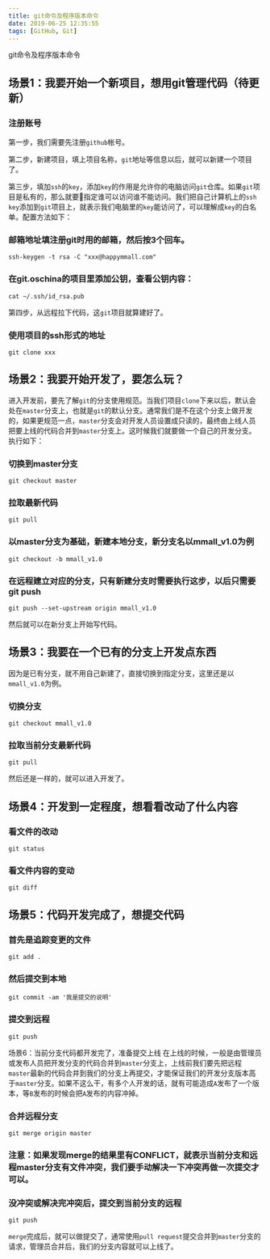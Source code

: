 ```yaml
---
title: git命令及程序版本命令
date: 2019-06-25 12:35:55
tags: [GitHub, Git]
---
```


git命令及程序版本命令

<!--more-->

## 场景1：我要开始一个新项目，想用git管理代码（待更新）
### 注册账号
第一步，我们需要先注册`github`帐号。

第二步，新建项目，填上项目名称，`git`地址等信息以后，就可以新建一个项目了。

第三步，填加`ssh`的`key`，添加`key`的作用是允许你的电脑访问`git`仓库。如果`git`项目是私有的，那么就要指定谁可以访问谁不能访问。我们把自己计算机上的`ssh key`添加到`git`项目上，就表示我们电脑里的`key`能访问了，可以理解成`key`的白名单。配置方法如下：

### 邮箱地址填注册git时用的邮箱，然后按3个回车。
```
ssh-keygen -t rsa -C "xxx@happymmall.com"
```

### 在git.oschina的项目里添加公钥，查看公钥内容：
```
cat ~/.ssh/id_rsa.pub
```

第四步，从远程拉下代码，这`git`项目就算建好了。

### 使用项目的ssh形式的地址
```
git clone xxx
```
## 场景2：我要开始开发了，要怎么玩？
进入开发前，要先了解`git`的分支使用规范。当我们项目`clone`下来以后，默认会处在`master`分支上，也就是`git`的默认分支。通常我们是不在这个分支上做开发的，如果更规范一点，`master`分支会对开发人员设置成只读的，最终由上线人员把要上线的代码合并到`master`分支上。这时候我们就要做一个自己的开发分支。执行如下：

###  切换到master分支
```
git checkout master
```

###  拉取最新代码
```
git pull
```

###  以master分支为基础，新建本地分支，新分支名以mmall_v1.0为例
```
git checkout -b mmall_v1.0  
```

###  在远程建立对应的分支，只有新建分支时需要执行这步，以后只需要git push
```
git push --set-upstream origin mmall_v1.0
```
然后就可以在新分支上开始写代码。

## 场景3：我要在一个已有的分支上开发点东西
因为是已有分支，就不用自己新建了，直接切换到指定分支，这里还是以`mmall_v1.0`为例。

###  切换分支
```
git checkout mmall_v1.0
```

### 拉取当前分支最新代码
```
git pull
```
然后还是一样的，就可以进入开发了。

## 场景4：开发到一定程度，想看看改动了什么内容
###  看文件的改动
```
git status
```

### 看文件内容的变动
```
git diff
```
## 场景5：代码开发完成了，想提交代码
### 首先是追踪变更的文件
```
git add .
```

###  然后提交到本地
```
git commit -am '我是提交的说明'
```

###  提交到远程
```
git push
```
场景6：当前分支代码都开发完了，准备提交上线
在上线的时候，一般是由管理员或发布人员把开发分支的代码合并到`master`分支上，上线前我们要先把远程`master`最新的代码合并到我们的分支上再提交，才能保证我们的开发分支版本高于`master`分支。如果不这么干，有多个人开发的话，就有可能造成`A`发布了一个版本，等`B`发布的时候会把`A`发布的内容冲掉。

###  合并远程分支
```
git merge origin master
```

###  注意：如果发现merge的结果里有CONFLICT，就表示当前分支和远程master分支有文件冲突，我们要手动解决一下冲突再做一次提交才可以。

###  没冲突或解决完冲突后，提交到当前分支的远程
```
git push
```
`merge`完成后，就可以做提交了，通常使用`pull request`提交合并到`master`分支的请求，管理员合并后，我们的分支内容就可以上线了。
